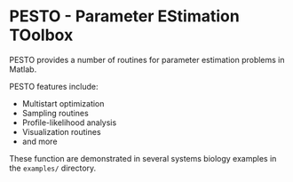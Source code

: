 # PESTO - Parameter EStimation TOolbox

PESTO provides a number of routines for parameter estimation problems in Matlab.

PESTO features include:
* Multistart optimization
* Sampling routines
* Profile-likelihood analysis
* Visualization routines
* and more

These function are demonstrated in several systems biology examples in the `examples/` directory.

